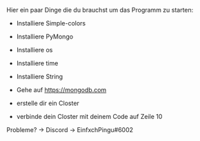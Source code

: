 Hier ein paar Dinge die du brauchst um das Programm zu starten:
- Installiere Simple-colors
- Installiere PyMongo
- Installiere os
- Installiere time
- Installiere String

- Gehe auf https://mongodb.com
- erstelle dir ein Closter
- verbinde dein Closter mit deinem Code auf Zeile 10

Probleme? -> Discord -> EinfxchPingu#6002
